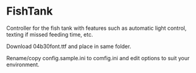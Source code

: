 # FishTank

Controller for the fish tank with features such as automatic light control, texting if missed feeding time, etc.

Download 04b30font.ttf and place in same folder. 

Rename/copy config.sample.ini to comfig.ini and edit options to suit your environment. 